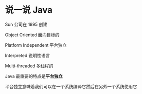 # 说一说 Java

Sun 公司在 1995 创建

Object Oriented 面向目标的

Platform Independent 平台独立

Interpreted 说明性语言

Multi-threaded 多线程的


Java 最重要的特点是**平台独立**

平台独立意味着我们可以在一个系统编译它然后在另外一个系统使用它
